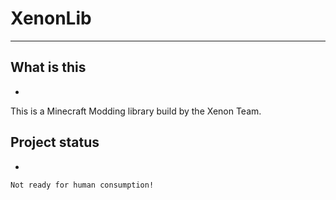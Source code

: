# XenonLib
---

## What is this
-

This is a Minecraft Modding library build by the Xenon Team.

## Project status
-

    Not ready for human consumption!
